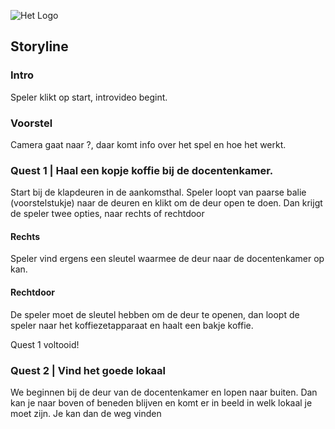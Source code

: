 ![Het Logo](https://raw.githubusercontent.com/daanschenkel/MarcsQuest/main/assets/logo.png)

## Storyline

### Intro
Speler klikt op start, introvideo begint.

### Voorstel
Camera gaat naar ?, daar komt info over het spel en hoe het werkt.

### Quest 1 | Haal een kopje koffie bij de docentenkamer.

Start bij de klapdeuren in de aankomsthal.
Speler loopt van paarse balie (voorstelstukje) naar de deuren en klikt om de deur open te doen.
Dan krijgt de speler twee opties, naar rechts of rechtdoor

#### Rechts
Speler vind ergens een sleutel waarmee de deur naar de docentenkamer op kan.

#### Rechtdoor

De speler moet de sleutel hebben om de deur te openen, dan loopt de speler naar het koffiezetapparaat en haalt een bakje koffie.


Quest 1 voltooid!

### Quest 2 | Vind het goede lokaal

We beginnen bij de deur van de docentenkamer en lopen naar buiten. Dan kan je naar boven of beneden blijven en komt er in beeld in welk lokaal je moet zijn. Je kan dan de weg vinden
